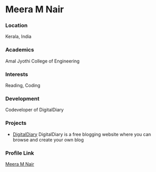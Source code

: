 # Meera M Nair

### Location

Kerala, India

### Academics

Amal Jyothi College of Engineering

### Interests

Reading, Coding

### Development

Codeveloper of DigitalDiary

### Projects

- [DigitalDiary](https://github.com/Meera27/Digital-Diary) DigitalDiary is a free blogging website where you can browse and create your own blog

### Profile Link

[Meera M Nair](https://github.com/Meera27)

